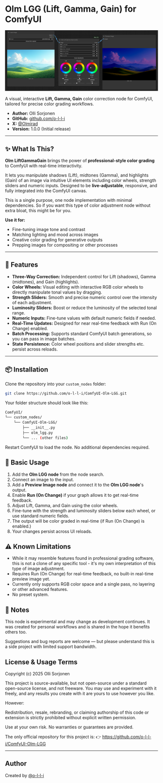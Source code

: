 # Olm LGG (Lift, Gamma, Gain) for ComfyUI

![Olm LGG splash](./assets/olm_lgg_splash.png)

A visual, interactive **Lift, Gamma, Gain** color correction node for ComfyUI, tailored for precise color grading workflows.

- **Author:** Olli Sorjonen
- **GitHub:** [github.com/o-l-l-i](https://github.com/o-l-l-i)
- **X:** [@Olmirad](https://x.com/Olmirad)
- **Version:** 1.0.0 (Initial release)

---

## ✨ What Is This?

**Olm LiftGammaGain** brings the power of **professional-style color grading** to ComfyUI with real-time interactivity.

It lets you manipulate shadows (Lift), midtones (Gamma), and highlights (Gain) of an image via intuitive UI elements including color wheels, strength sliders and numeric inputs. Designed to be **live-adjustable**, responsive, and fully integrated into the ComfyUI canvas.

This is a single purpose, one node implementation with minimal dependencies. So if you want this type of color adjustment node without extra bloat, this might be for you.

**Use it for:**

- Fine-tuning image tone and contrast
- Matching lighting and mood across images
- Creative color grading for generative outputs
- Prepping images for compositing or other processes

---

## 🎨 Features

- **Three-Way Correction:** Independent control for Lift (shadows), Gamma (midtones), and Gain (highlights).
- **Color Wheels:** Visual editing with interactive RGB color wheels to directly manipulate tonal values by dragging.
- **Strength Sliders:** Smooth and precise numeric control over the intensity of each adjustment.
- **Luminosity Sliders:** Boost or reduce the luminosity of the selected tonal range.
- **Numeric Inputs:** Fine-tune values with default numeric fields if needed.
- **Real-Time Updates:** Designed for near real-time feedback with Run (On Change) enabled.
- **Batch Processing:** Supports standard ComfyUI batch generations, so you can pass in image batches.
- **State Persistence:** Color wheel positions and slider strengths etc. persist across reloads.

---

## 📦 Installation

Clone the repository into your `custom_nodes` folder:

```bash
git clone https://github.com/o-l-l-i/ComfyUI-Olm-LGG.git
```

Your folder structure should look like this:

```bash
ComfyUI/
└── custom_nodes/
    └── ComfyUI-Olm-LGG/
        ├── __init__.py
        ├── olm_lgg.py
        └── ... (other files)
```

Restart ComfyUI to load the node. No additional dependencies required.

## 🧪 Basic Usage
1. Add the **Olm LGG node** from the node search.
2. Connect an image to the input.
3. Add a **Preview Image node** and connect it to the **Olm LGG node**'s output.
4. Enable **Run (On Change)** if your graph allows it to get real-time feedback.
5. Adjust Lift, Gamma, and Gain using the color wheels.
6. Fine-tune with the strength and luminosity sliders below each wheel, or use standard numeric fields.
7. The output will be color graded in real-time (if Run (On Change) is enabled.)
8. Your changes persist across UI reloads.

## ⚠️ Known Limitations

- While it may resemble features found in professional grading software, this is not a clone of any specific tool - it's my own interpretation of this type of image adjustment.
- Requires Run (On Change) for real-time feedback, no built-in real-time preview image yet.
- Currently only supports RGB color space and a single pass, no layering or other advanced features.
- No preset system.

## 💬 Notes

This node is experimental and may change as development continues. It was created for personal workflows and is shared in the hope it benefits others too.

Suggestions and bug reports are welcome — but please understand this is a side project with limited support bandwidth.


## License & Usage Terms

Copyright (c) 2025 Olli Sorjonen

This project is source-available, but not open-source under a standard open-source license, and not freeware.
You may use and experiment with it freely, and any results you create with it are yours to use however you like.

However:

Redistribution, resale, rebranding, or claiming authorship of this code or extension is strictly prohibited without explicit written permission.

Use at your own risk. No warranties or guarantees are provided.

The only official repository for this project is: 👉 https://github.com/o-l-l-i/ComfyUI-Olm-LGG

---

## Author

Created by [@o-l-l-i](https://github.com/o-l-l-i)